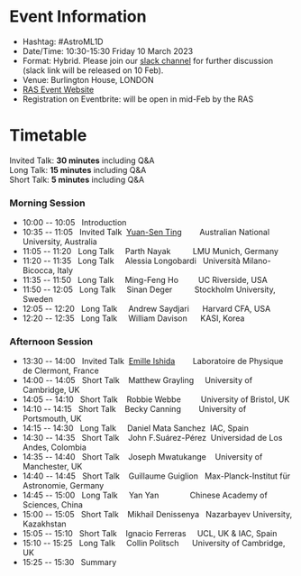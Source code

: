 # Event Information

- Hashtag: #AstroML1D
- Date/Time: 10:30-15:30 Friday 10 March 2023
- Format: Hybrid. Please join our [slack channel]() for further discussion (slack link will be released on 10 Feb).
- Venue: Burlington House, LONDON 
- [RAS Event Website](https://ras.ac.uk/events-and-meetings/ras-meetings/harvesting-spectroscopic-and-time-series-data-machine-learning-and)
- Registration on Eventbrite: will be open in mid-Feb by the RAS

# Timetable

Invited Talk: **30 minutes** including Q&A\
Long Talk: **15 minutes** including Q&A\
Short Talk: **5 minutes** including Q&A

### Morning Session
- 10:00 -- 10:05 &nbsp;&nbsp;Introduction
- 10:35 -- 11:05 &nbsp;&nbsp;Invited Talk &nbsp;[Yuan-Sen Ting](https://www.mso.anu.edu.au/~yting/) &nbsp;&nbsp;&nbsp;&nbsp;&nbsp;&nbsp;&nbsp;Australian National University, Australia
- 11:05 -- 11:20 &nbsp;&nbsp;Long Talk &nbsp;&nbsp;&nbsp;&nbsp;Parth Nayak &nbsp;&nbsp;&nbsp;&nbsp;&nbsp;&nbsp;&nbsp;&nbsp;&nbsp;LMU Munich, Germany
- 11:20 -- 11:35 &nbsp;&nbsp;Long Talk &nbsp;&nbsp;&nbsp;&nbsp;Alessia Longobardi &nbsp;&nbsp;Università Milano-Bicocca, Italy
- 11:35 -- 11:50 &nbsp;&nbsp;Long Talk &nbsp;&nbsp;&nbsp;&nbsp;Ming-Feng Ho &nbsp;&nbsp;&nbsp;&nbsp;&nbsp;&nbsp;&nbsp;&nbsp;UC Riverside, USA
- 11:50 -- 12:05 &nbsp;&nbsp;Long Talk &nbsp;&nbsp;&nbsp;&nbsp;Sinan Deger &nbsp;&nbsp;&nbsp;&nbsp;&nbsp;&nbsp;&nbsp;&nbsp;&nbsp;Stockholm University, Sweden
- 12:05 -- 12:20 &nbsp;&nbsp;Long Talk &nbsp;&nbsp;&nbsp;&nbsp;Andrew Saydjari &nbsp;&nbsp;&nbsp;&nbsp;&nbsp;Harvard CFA, USA
- 12:20 -- 12:35 &nbsp;&nbsp;Long Talk &nbsp;&nbsp;&nbsp;&nbsp;William Davison &nbsp;&nbsp;&nbsp;&nbsp;&nbsp;KASI, Korea

### Afternoon Session
- 13:30 -- 14:00 &nbsp;&nbsp;Invited Talk &nbsp;[Emille Ishida](https://www.emilleishida.com) &nbsp;&nbsp;&nbsp;&nbsp;&nbsp;&nbsp;&nbsp;Laboratoire de Physique de Clermont, France
- 14:00 -- 14:05 &nbsp;&nbsp;Short Talk &nbsp;&nbsp;&nbsp;Matthew Grayling &nbsp;&nbsp;&nbsp;&nbsp;University of Cambridge, UK
- 14:05 -- 14:10 &nbsp;&nbsp;Short Talk &nbsp;&nbsp;&nbsp;Robbie Webbe &nbsp;&nbsp;&nbsp;&nbsp;&nbsp;&nbsp;&nbsp;&nbsp;University of Bristol, UK
- 14:10 -- 14:15 &nbsp;&nbsp;Short Talk &nbsp;&nbsp;&nbsp;Becky Canning &nbsp;&nbsp;&nbsp;&nbsp;&nbsp;&nbsp;&nbsp;University of Portsmouth, UK
- 14:15 -- 14:30 &nbsp;&nbsp;Long Talk &nbsp;&nbsp;&nbsp;&nbsp;Daniel Mata Sanchez &nbsp;IAC, Spain
- 14:30 -- 14:35 &nbsp;&nbsp;Short Talk &nbsp;&nbsp;&nbsp;John F.Suárez-Pérez &nbsp;Universidad de Los Andes, Colombia
- 14:35 -- 14:40 &nbsp;&nbsp;Short Talk &nbsp;&nbsp;&nbsp;Joseph Mwatukange &nbsp;&nbsp;&nbsp;University of Manchester, UK
- 14:40 -- 14:45 &nbsp;&nbsp;Short Talk &nbsp;&nbsp;&nbsp;Guillaume Guiglion &nbsp;&nbsp;Max-Planck-Institut für Astronomie, Germany
- 14:45 -- 15:00 &nbsp;&nbsp;Long Talk &nbsp;&nbsp;&nbsp;&nbsp;Yan Yan &nbsp;&nbsp;&nbsp;&nbsp;&nbsp;&nbsp;&nbsp;&nbsp;&nbsp;&nbsp;&nbsp;&nbsp;&nbsp;Chinese Academy of Sciences, China
- 15:00 -- 15:05 &nbsp;&nbsp;Short Talk &nbsp;&nbsp;&nbsp;Mikhail Denissenya &nbsp;&nbsp;Nazarbayev University, Kazakhstan
- 15:05 -- 15:10 &nbsp;&nbsp;Short Talk &nbsp;&nbsp;&nbsp;Ignacio Ferreras &nbsp;&nbsp;&nbsp;&nbsp;UCL, UK & IAC, Spain
- 15:10 -- 15:25 &nbsp;&nbsp;Long Talk &nbsp;&nbsp;&nbsp;&nbsp;Collin Politsch &nbsp;&nbsp;&nbsp;&nbsp;&nbsp;University of Cambridge, UK
- 15:25 -- 15:30 &nbsp;&nbsp;Summary
